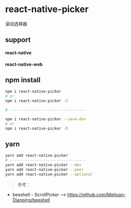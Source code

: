 # react-native-picker

滚动选择器

## support 
#### react-native
#### react-native-web


## npm install
```sh
npm i react-native-picker
# or
npm i react-native-picker -S

# ----------------------------------

npm i react-native-picker --save-dev
# or
npm i react-native-picker -D
```


## yarn 
```sh
yarn add react-native-picker
# ----------------------------------
yarn add react-native-picker --dev
yarn add react-native-picker --peer
yarn add react-native-picker --optional
```

> 参考：
- beeshell - ScrollPicker -->  https://github.com/Meituan-Dianping/beeshell